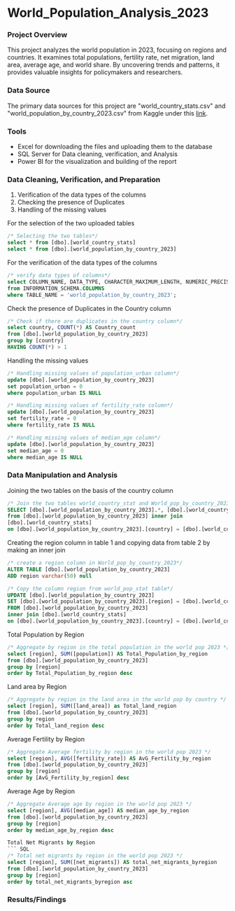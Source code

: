 # World_Population_Analysis_2023
### Project Overview
This project analyzes the world population in 2023, focusing on regions and countries. It examines total populations, fertility rate, net migration, land area, average age, and world share. By uncovering trends and patterns, it provides valuable insights for policymakers and researchers. 

### Data Source
The primary data sources for this project are "world_country_stats.csv" and  "world_population_by_country_2023.csv" from Kaggle under this [link](https://www.kaggle.com/datasets/chandanchoudhury/world-population-dataset).

### Tools
- Excel for downloading the files and uploading them to the database
- SQL Server for Data cleaning, verification, and Analysis
- Power BI for the visualization and building of the report

### Data Cleaning, Verification, and Preparation
1. Verification of the data types of the columns
2. Checking the presence of Duplicates
3. Handling of the missing values

For the selection of the two uploaded tables
``` SQL
/* Selecting the two tables*/
select * from [dbo].[world_country_stats]
select * from [dbo].[world_population_by_country_2023]
```


For the verification of the data types of the columns
``` SQL
/* verify data types of columns*/
select COLUMN_NAME, DATA_TYPE, CHARACTER_MAXIMUM_LENGTH, NUMERIC_PRECISION, NUMERIC_SCALE
from INFORMATION_SCHEMA.COLUMNS
where TABLE_NAME = 'world_population_by_country_2023';
```

Check the presence of Duplicates in the Country column
``` SQL
/* Check if there are duplicates in the country column*/
select country, COUNT(*) AS Country_count
from [dbo].[world_population_by_country_2023]
group by [country]
HAVING COUNT(*) > 1
```

Handling the missing values
``` SQL
/* Handling missing values of population_urban column*/
update [dbo].[world_population_by_country_2023]
set population_urban = 0
where population_urban IS NULL

/* Handling missing values of fertility_rate column*/
update [dbo].[world_population_by_country_2023]
set fertility_rate = 0
where fertility_rate IS NULL

/* Handling missing values of median_age column*/
update [dbo].[world_population_by_country_2023]
set median_age = 0
where median_age IS NULL
```

### Data Manipulation and Analysis
Joining the two tables on the basis of the country column
``` SQL
/* Join the two tables world_country_stat and World_pop_by_country_2023 on country basis*/
SELECT [dbo].[world_population_by_country_2023].*, [dbo].[world_country_stats].[region]
from [dbo].[world_population_by_country_2023] inner join 
[dbo].[world_country_stats]
on [dbo].[world_population_by_country_2023].[country] = [dbo].[world_country_stats].[country]
```

Creating the region column in table 1 and copying data from table 2 by making an inner join
``` SQL
/* create a region column in World_pop_by_country_2023*/
ALTER TABLE [dbo].[world_population_by_country_2023]
ADD region varchar(50) null

/* Copy the column region from world_pop_stat table*/
UPDATE [dbo].[world_population_by_country_2023]
SET [dbo].[world_population_by_country_2023].[region] = [dbo].[world_country_stats].[region]
FROM [dbo].[world_population_by_country_2023]
inner join [dbo].[world_country_stats]
on [dbo].[world_population_by_country_2023].[country] = [dbo].[world_country_stats].[country]
```

Total Population by Region
``` SQL
/* Aggregate by region in the total population in the world pop 2023 */
select [region], SUM([population]) AS Total_Population_by_region
from [dbo].[world_population_by_country_2023]
group by [region]
order by Total_Population_by_region desc
```

Land area by Region
``` SQL
/* Aggregate by region in the land area in the world pop by country */
select [region], SUM([land_area]) as Total_land_region
from [dbo].[world_population_by_country_2023] 
group by region
order by Total_land_region desc
```

Average Fertility by Region
``` SQL
/* Aggregate Average fertility by region in the world pop 2023 */
select [region], AVG([fertility_rate]) AS AvG_Fertility_by_region
from [dbo].[world_population_by_country_2023]
group by [region]
order by [AvG_Fertility_by_region] desc
```

Average Age by Region
``` SQL
/* Aggregate Average age by region in the world pop 2023 */
select [region], AVG([median_age]) AS median_age_by_region
from [dbo].[world_population_by_country_2023]
group by [region]
order by median_age_by_region desc

Total Net Migrants by Region
``` SQL
/* Total net migrants by region in the world pop 2023 */
select [region], SUM([net_migrants]) AS total_net_migrants_byregion
from [dbo].[world_population_by_country_2023]
group by [region]
order by total_net_migrants_byregion asc
```

### Results/Findings

